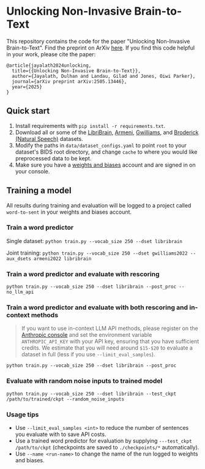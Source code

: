 # Unlocking Non-Invasive Brain-to-Text
This repository contains the code for the paper "Unlocking Non-Invasive Brain-to-Text". Find the preprint on ArXiv [here](https://arxiv.org/abs/2505.13446). If you find this code helpful in your work, please cite the paper:
```
@article{jayalath2024unlocking,
  title={{Unlocking Non-Invasive Brain-to-Text}},
  author={Jayalath, Dulhan and Landau, Gilad and Jones, Oiwi Parker},
  journal={arXiv preprint arXiv:2505.13446},
  year={2025}
}
```

## Quick start
1. Install requirements with `pip install -r requirements.txt`.
2. Download all or some of the [LibriBrain](https://huggingface.co/datasets/pnpl/LibriBrain), [Armeni](https://data.ru.nl/collections/di/dccn/DSC_3011085.05_995), [Gwilliams](https://osf.io/ag3kj/), and [Broderick (Natural Speech)](https://datadryad.org/dataset/doi:10.5061/dryad.070jc) datasets.
3. Modify the paths in `data/dataset_configs.yaml` to point `root` to your dataset's BIDS root directory, and change `cache` to where you would like preprocessed data to be kept.
4. Make sure you have a [weights and biases](http://wandb.ai/) account and are signed in on your console.

## Training a model
All results during training and evaluation will be logged to a project called `word-to-sent` in your weights and biases account.

### Train a word predictor

Single dataset:
`python train.py --vocab_size 250 --dset libribrain`

Joint training: `python train.py --vocab_size 250 --dset gwilliams2022 --aux_dsets armeni2022 libribrain`

### Train a word predictor and evaluate with rescoring

`python train.py --vocab_size 250 --dset libribrain --post_proc --no_llm_api`

### Train a word predictor and evaluate with both rescoring and in-context methods
> If you want to use in-context LLM API methods, please register on the [Anthropic console](console.anthropic.com) and set the environment variable `ANTHROPIC_API_KEY` with your API key, ensuring that you have sufficient credits. We estimate that you will need around `$15-$20` to evaluate a dataset in full (less if you use `--limit_eval_samples`).

`python train.py --vocab_size 250 --dset libribrain --post_proc`

### Evaluate with random noise inputs to trained model

`python train.py --vocab_size 250 --dset libribrain --test_ckpt /path/to/trained/ckpt --random_noise_inputs`

### Usage tips
- Use `--limit_eval_samples <int>` to reduce the number of sentences you evaluate with to save API costs.
- Use a trained word predictor for evaluation by supplying `---test_ckpt /path/to/ckpt` (checkpoints are saved to `./checkpoints/*` automatically).
- Use `--name <run-name>` to change the name of the run logged to weights and biases.